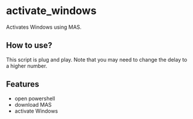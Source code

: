 
# activate_windows
Activates Windows using MAS. 

## How to use?

This script is plug and play. Note that you may need to change the delay to a higher number.


## Features

- open powershell 
- download MAS
- activate Windows
